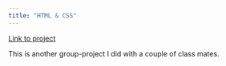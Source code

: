 ```yaml
---
title: "HTML & CSS"
---
```


<a href="#">Link to project</a>


This is another group-project I did with a couple of class mates.
